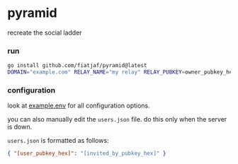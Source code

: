 # pyramid

recreate the social ladder

### run

```sh
go install github.com/fiatjaf/pyramid@latest
DOMAIN="example.com" RELAY_NAME="my relay" RELAY_PUBKEY=owner_pubkey_hex pyramid
```

### configuration

look at [example.env](./example.env) for all configuration options.

you can also manually edit the `users.json` file. do this only when the server is down.

`users.json` is formatted as follows:
```json
{ "[user_pubkey_hex]": "[invited_by_pubkey_hex]" }
```
